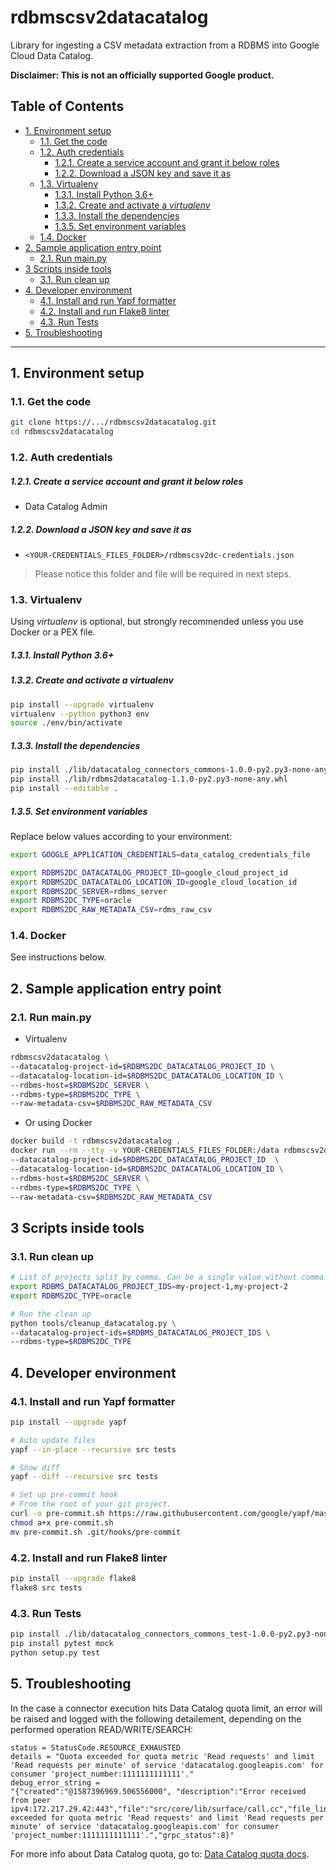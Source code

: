 # rdbmscsv2datacatalog

Library for ingesting a CSV metadata extraction from a RDBMS into Google Cloud Data Catalog.

**Disclaimer: This is not an officially supported Google product.**

<!--
  ⚠️ DO NOT UPDATE THE TABLE OF CONTENTS MANUALLY ️️⚠️
  run `npx markdown-toc -i README.md`.

  Please stick to 80-character line wraps as much as you can.
-->

## Table of Contents

<!-- toc -->

- [1. Environment setup](#1-environment-setup)
  * [1.1. Get the code](#11-get-the-code)
  * [1.2. Auth credentials](#12-auth-credentials)
      - [1.2.1. Create a service account and grant it below roles](#121-create-a-service-account-and-grant-it-below-roles)
      - [1.2.2. Download a JSON key and save it as](#122-download-a-json-key-and-save-it-as)
  * [1.3. Virtualenv](#13-virtualenv)
      - [1.3.1. Install Python 3.6+](#131-install-python-36)
      - [1.3.2. Create and activate a *virtualenv*](#132-create-and-activate-a-virtualenv)
      - [1.3.3. Install the dependencies](#133-install-the-dependencies)
      - [1.3.5. Set environment variables](#135-set-environment-variables)
  * [1.4. Docker](#14-docker)
- [2. Sample application entry point](#2-sample-application-entry-point)
  * [2.1. Run main.py](#21-run-mainpy)
- [3 Scripts inside tools](#3-scripts-inside-tools)
  * [3.1. Run clean up](#31-run-clean-up)
- [4. Developer environment](#4-developer-environment)
  * [4.1. Install and run Yapf formatter](#41-install-and-run-yapf-formatter)
  * [4.2. Install and run Flake8 linter](#42-install-and-run-flake8-linter)
  * [4.3. Run Tests](#43-run-tests)
- [5. Troubleshooting](#5-troubleshooting)

<!-- tocstop -->

-----

## 1. Environment setup

### 1.1. Get the code

````bash
git clone https://.../rdbmscsv2datacatalog.git
cd rdbmscsv2datacatalog
````

### 1.2. Auth credentials

##### 1.2.1. Create a service account and grant it below roles

- Data Catalog Admin

##### 1.2.2. Download a JSON key and save it as
- `<YOUR-CREDENTIALS_FILES_FOLDER>/rdbmscsv2dc-credentials.json`

> Please notice this folder and file will be required in next steps.

### 1.3. Virtualenv

Using *virtualenv* is optional, but strongly recommended unless you use Docker or a PEX file.

##### 1.3.1. Install Python 3.6+

##### 1.3.2. Create and activate a *virtualenv*

```bash
pip install --upgrade virtualenv
virtualenv --python python3 env
source ./env/bin/activate
```

##### 1.3.3. Install the dependencies

```bash
pip install ./lib/datacatalog_connectors_commons-1.0.0-py2.py3-none-any.whl
pip install ./lib/rdbms2datacatalog-1.1.0-py2.py3-none-any.whl
pip install --editable .
```

##### 1.3.5. Set environment variables

Replace below values according to your environment:

```bash
export GOOGLE_APPLICATION_CREDENTIALS=data_catalog_credentials_file

export RDBMS2DC_DATACATALOG_PROJECT_ID=google_cloud_project_id
export RDBMS2DC_DATACATALOG_LOCATION_ID=google_cloud_location_id
export RDBMS2DC_SERVER=rdbms_server
export RDBMS2DC_TYPE=oracle
export RDBMS2DC_RAW_METADATA_CSV=rdms_raw_csv

```

### 1.4. Docker

See instructions below.

## 2. Sample application entry point

### 2.1. Run main.py

- Virtualenv

```bash
rdbmscsv2datacatalog \
--datacatalog-project-id=$RDBMS2DC_DATACATALOG_PROJECT_ID \
--datacatalog-location-id=$RDBMS2DC_DATACATALOG_LOCATION_ID \
--rdbms-host=$RDBMS2DC_SERVER \
--rdbms-type=$RDBMS2DC_TYPE \
--raw-metadata-csv=$RDBMS2DC_RAW_METADATA_CSV
```

- Or using Docker

```bash
docker build -t rdbmscsv2datacatalog .
docker run --rm --tty -v YOUR-CREDENTIALS_FILES_FOLDER:/data rdbmscsv2datacatalog \
--datacatalog-project-id=$RDBMS2DC_DATACATALOG_PROJECT_ID  \
--datacatalog-location-id=$RDBMS2DC_DATACATALOG_LOCATION_ID \
--rdbms-host=$RDBMS2DC_SERVER \
--rdbms-type=$RDBMS2DC_TYPE \
--raw-metadata-csv=$RDBMS2DC_RAW_METADATA_CSV
```

## 3 Scripts inside tools

### 3.1. Run clean up

```bash
# List of projects split by comma. Can be a single value without comma
export RDBMS_DATACATALOG_PROJECT_IDS=my-project-1,my-project-2
export RDBMS2DC_TYPE=oracle
```

```bash
# Run the clean up
python tools/cleanup_datacatalog.py \
--datacatalog-project-ids=$RDBMS_DATACATALOG_PROJECT_IDS \
--rdbms-type=$RDBMS2DC_TYPE
```

## 4. Developer environment

### 4.1. Install and run Yapf formatter

```bash
pip install --upgrade yapf

# Auto update files
yapf --in-place --recursive src tests

# Show diff
yapf --diff --recursive src tests

# Set up pre-commit hook
# From the root of your git project.
curl -o pre-commit.sh https://raw.githubusercontent.com/google/yapf/master/plugins/pre-commit.sh
chmod a+x pre-commit.sh
mv pre-commit.sh .git/hooks/pre-commit
```

### 4.2. Install and run Flake8 linter

```bash
pip install --upgrade flake8
flake8 src tests
```

### 4.3. Run Tests

```bash
pip install ./lib/datacatalog_connectors_commons_test-1.0.0-py2.py3-none-any.whl
pip install pytest mock
python setup.py test
```

## 5. Troubleshooting

In the case a connector execution hits Data Catalog quota limit, an error will be raised and logged with the following detailement, depending on the performed operation READ/WRITE/SEARCH: 
```
status = StatusCode.RESOURCE_EXHAUSTED
details = "Quota exceeded for quota metric 'Read requests' and limit 'Read requests per minute' of service 'datacatalog.googleapis.com' for consumer 'project_number:1111111111111'."
debug_error_string = 
"{"created":"@1587396969.506556000", "description":"Error received from peer ipv4:172.217.29.42:443","file":"src/core/lib/surface/call.cc","file_line":1056,"grpc_message":"Quota exceeded for quota metric 'Read requests' and limit 'Read requests per minute' of service 'datacatalog.googleapis.com' for consumer 'project_number:1111111111111'.","grpc_status":8}"
```
For more info about Data Catalog quota, go to: [Data Catalog quota docs](https://cloud.google.com/data-catalog/docs/resources/quotas).